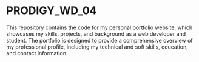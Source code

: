 # PRODIGY_WD_04
This repository contains the code for my personal portfolio website, which showcases my skills, projects, and background as a web developer and student. The portfolio is designed to provide a comprehensive overview of my professional profile, including my technical and soft skills, education, and contact information.
